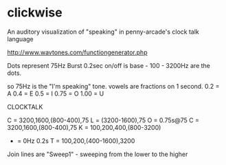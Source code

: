 # clickwise
An auditory visualization of "speaking" in penny-arcade's clock talk language


http://www.wavtones.com/functiongenerator.php

Dots represent 75Hz Burst 0.2sec on/off is base - 100 - 3200Hz are the dots.

so 75Hz is the "I'm speaking" tone. vowels are fractions on 1 second.
0.2 = A
0.4 = E
0.5 = I
0.75 = O
1.00 = U


CLOCKTALK

C = 3200,1600,(800-400),75
L = (3200-1600),75
O = 0.75s@75
C = 3200,1600,(800-400),75
K = 100,200,400,(800-3200)
- = 0Hz 0.2s
T = 100,200,(400-1600),3200

Join lines are "Sweep1" - sweeping from the lower to the higher
